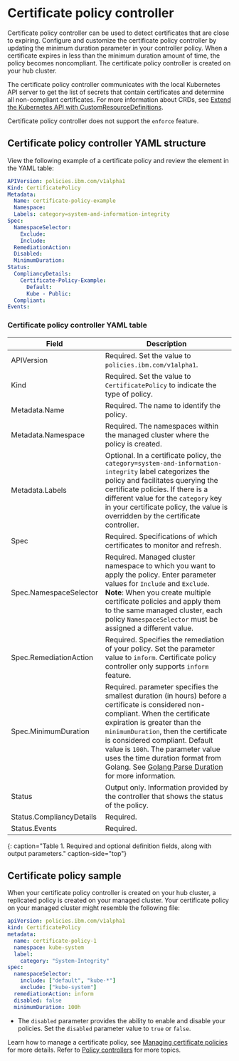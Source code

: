 # Certificate policy controller

Certificate policy controller can be used to detect certificates that are close to expiring. Configure and customize the certificate policy controller by updating the minimum duration parameter in your controller policy. When a certificate expires in less than the minimum duration amount of time, the policy becomes noncompliant. The certificate policy controller is created on your hub cluster.

The certificate policy controller communicates with the local Kubernetes API server to get the list of secrets that contain certificates and determine all non-compliant certificates. For more information about CRDs, see [Extend the Kubernetes API with CustomResourceDefinitions](https://kubernetes.io/docs/tasks/access-kubernetes-api/custom-resources/custom-resource-definitions/). 

Certificate policy controller does not support the `enforce` feature. 

## Certificate policy controller YAML structure

View the following example of a certificate policy and review the element in the YAML table:

  ```yaml
  APIVersion: policies.ibm.com/v1alpha1
  Kind: CertificatePolicy
  Metadata:
    Name: certificate-policy-example
    Namespace:
    Labels: category=system-and-information-integrity 
  Spec:
    NamespaceSelector:
      Exclude:
      Include:
    RemediationAction:
    Disabled:
    MinimumDuration:
  Status:
    CompliancyDetails:
      Certificate-Policy-Example:
        Default:
        Kube - Public:
    Compliant:
  Events:
  ```

### Certificate policy controller YAML table

|Field|Description|
|-- | -- |
| APIVersion | Required. Set the value to `policies.ibm.com/v1alpha1`. <!--current place holder until this info is updated--> |
| Kind | Required. Set the value to `CertificatePolicy` to indicate the type of policy. |
| Metadata.Name | Required. The name to identify the policy.|
| Metadata.Namespace | Required. The namespaces within the managed cluster where the policy is created. |
| Metadata.Labels | Optional. In a certificate policy, the `category=system-and-information-integrity` label categorizes the policy and facilitates querying the certificate policies. If there is a different value for the `category` key in your certificate policy, the value is overridden by the certificate controller. |
| Spec | Required. Specifications of which certificates to monitor and refresh.|
| Spec.NamespaceSelector| Required. Managed cluster namespace to which you want to apply the policy. Enter parameter values for `Include` and `Exclude`. **Note**: When you create multiple certificate policies and apply them to the same managed cluster, each policy `NamespaceSelector` must be assigned a different value.|
| Spec.RemediationAction | Required. Specifies the remediation of your policy. Set the parameter value to `inform`. Certificate policy controller only supports `inform` feature.|
| Spec.MinimumDuration | Required. parameter specifies the smallest duration (in hours) before a certificate is considered non-compliant. When the certificate expiration is greater than the `minimumDuration`, then the certificate is considered compliant. Default value is `100h`. The parameter value uses the time duration format from Golang. See [Golang Parse Duration](https://golang.org/pkg/time/#ParseDuration) for more information.| 
| Status | Output only. Information provided by the controller that shows the status of the policy.|
| Status.CompliancyDetails | Required.   |
| Status.Events| Required. <!--add details-->|
{: caption="Table 1. Required and optional definition fields, along with output parameters." caption-side="top"}


## Certificate policy sample

When your certificate policy controller is created on your hub cluster, a replicated policy is created on your managed cluster. Your certificate policy on your managed cluster might resemble the following file:

```yaml
apiVersion: policies.ibm.com/v1alpha1
kind: CertificatePolicy
metadata:
  name: certificate-policy-1
  namespace: kube-system
  label:
    category: "System-Integrity"
spec:
  namespaceSelector:
    include: ["default", "kube-*"]
    exclude: ["kube-system"]
  remediationAction: inform
  disabled: false
  minimumDuration: 100h
```

* The `disabled` parameter provides the ability to enable and disable your policies. Set the `disabled` parameter value to `true` or `false`.


Learn how to manage a certificate policy, see [Managing certificate policies](create_cert_pol.md) for more details. Refer to [Policy controllers](policy_controllers.md) for more topics.
